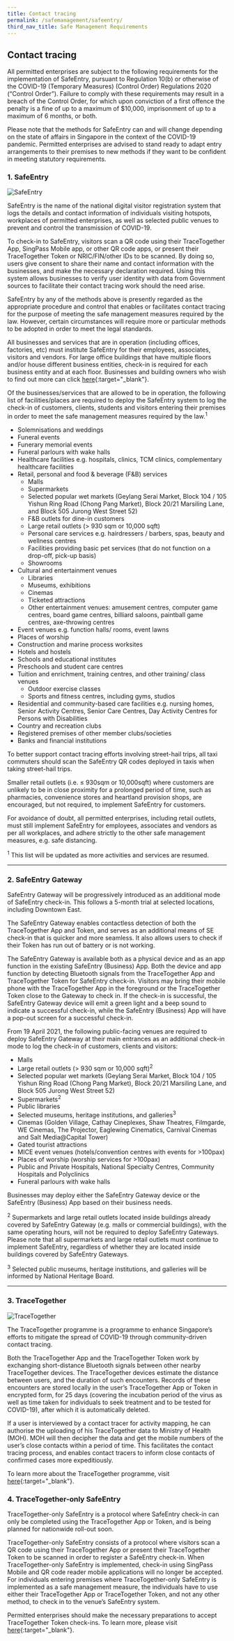 ```yaml
---
title: Contact tracing
permalink: /safemanagement/safeentry/
third_nav_title: Safe Management Requirements
---
```


## Contact tracing

All permitted enterprises are subject to the following requirements for the implementation of SafeEntry, pursuant to Regulation 10(b) or otherwise of the COVID-19 (Temporary Measures) (Control Order) Regulations 2020 (“Control Order”). Failure to comply with these requirements may result in a breach of the Control Order, for which upon conviction of a first offence the penalty is a fine of up to a maximum of $10,000, imprisonment of up to a maximum of 6 months, or both.

Please note that the methods for SafeEntry can and will change depending on the state of affairs in Singapore in the context of the COVID-19 pandemic. Permitted enterprises are advised to stand ready to adapt entry arrangements to their premises to new methods if they want to be confident in meeting statutory requirements.


### 1. SafeEntry

![SafeEntry](/images/covid/SafeEntry_logo_inline.png "SafeEntry")

SafeEntry is the name of the national digital visitor registration system that logs the details and contact information of individuals visiting hotspots, workplaces of permitted enterprises, as well as selected public venues to prevent and control the transmission of COVID-19.

To check-in to SafeEntry, visitors scan a QR code using their TraceTogether App, SingPass Mobile app, or other QR code apps, or present their TraceTogether Token or NRIC/FIN/other IDs to be scanned. By doing so, users give consent to share their name and contact information with the businesses, and make the necessary declaration required. Using this system allows businesses to verify user identity with data from Government sources to facilitate their contact tracing work should the need arise.  

SafeEntry by any of the methods above is presently regarded as the appropriate procedure and control that enables or facilitates contact tracing for the purpose of meeting the safe management measures required by the law. However, certain circumstances will require more or particular methods to be adopted in order to meet the legal standards.

All businesses and services that are in operation (including offices, factories, etc) must institute SafeEntry for their employees, associates, visitors and vendors. For large office buildings that have multiple floors and/or house different business entities, check-in is required for each business entity and at each floor. Businesses and building owners who wish to find out more can click [here](https://www.safeentry.gov.sg/){:target="_blank"}.

Of the businesses/services that are allowed to be in operation, the following list of facilities/places are required to deploy the SafeEntry system to log the check-in of customers, clients, students and visitors entering their premises in order to meet the safe management measures required by the law.<sup>1</sup>

- Solemnisations and weddings
- Funeral events
- Funerary memorial events
- Funeral parlours with wake halls
- Healthcare facilities e.g. hospitals, clinics, TCM clinics, complementary healthcare facilities
- Retail, personal and food & beverage (F&B) services
  - Malls
  - Supermarkets
  - Selected popular wet markets (Geylang Serai Market, Block 104 / 105 Yishun Ring Road (Chong Pang Market), Block 20/21 Marsiling Lane, and Block 505 Jurong West Street 52)
  - F&B outlets for dine-in customers
  - Large retail outlets (> 930 sqm or 10,000 sqft)
  - Personal care services e.g. hairdressers / barbers, spas, beauty and wellness centres
  - Facilities providing basic pet services (that do not function on a drop-off, pick-up basis)
  - Showrooms
- Cultural and entertainment venues
  - Libraries
  - Museums, exhibitions
  - Cinemas
  - Ticketed attractions
  - Other entertainment venues: amusement centres, computer game centres, board game centres, billiard saloons, paintball game centres, axe-throwing centres
- Event venues e.g. function halls/ rooms, event lawns
- Places of worship
- Construction and marine process worksites
- Hotels and hostels
- Schools and educational institutes
- Preschools and student care centres
- Tuition and enrichment, training centres, and other training/ class venues
  - Outdoor exercise classes
  - Sports and fitness centres, including gyms, studios
- Residential and community-based care facilities e.g. nursing homes, Senior Activity Centres, Senior Care Centres, Day Activity Centres for Persons with Disabilities
- Country and recreation clubs
- Registered premises of other member clubs/societies
- Banks and financial institutions

To better support contact tracing efforts involving street-hail trips, all taxi commuters should scan the SafeEntry QR codes deployed in taxis when taking street-hail trips.

Smaller retail outlets (i.e. ≤ 930sqm or 10,000sqft) where customers are unlikely to be in close proximity for a prolonged period of time, such as pharmacies, convenience stores and heartland provision shops, are encouraged, but not required, to implement SafeEntry for customers.

For avoidance of doubt, all permitted enterprises, including retail outlets, must still implement SafeEntry for employees, associates and vendors as per all workplaces, and adhere strictly to the other safe management measures, e.g. safe distancing.


<sup>1</sup> This list will be updated as more activities and services are resumed.

---

### 2. SafeEntry Gateway

SafeEntry Gateway will be progressively introduced as an additional mode of SafeEntry check-in. This follows a 5-month trial at selected locations, including Downtown East.

The SafeEntry Gateway enables contactless detection of both the TraceTogether App and Token, and serves as an additional means of SE check-in that is quicker and more seamless. It also allows users to check if their Token has run out of battery or is not working.

The SafeEntry Gateway is available both as a physical device and as an app function in the existing SafeEntry (Business) App. Both the device and app function by detecting Bluetooth signals from the TraceTogether App and TraceTogether Token for SafeEntry check-in. Visitors may bring their mobile phone with the TraceTogether App in the foreground or the TraceTogether Token close to the Gateway to check in. If the check-in is successful, the SafeEntry Gateway device will emit a green light and a beep sound to indicate a successful check-in, while the SafeEntry (Business) App will have a pop-out screen for a successful check-in.

From 19 April 2021, the following public-facing venues are required to deploy SafeEntry Gateway at their main entrances as an additional check-in mode to log the check-in of customers, clients and visitors:

- Malls
- Large retail outlets (> 930 sqm or 10,000 sqft)<sup>2</sup>
- Selected popular wet markets (Geylang Serai Market, Block 104 / 105 Yishun Ring Road (Chong Pang Market), Block 20/21 Marsiling Lane, and Block 505 Jurong West Street 52)
- Supermarkets<sup>2</sup>
- Public libraries
- Selected museums, heritage institutions, and galleries<sup>3</sup>
- Cinemas (Golden Village, Cathay Cineplexes, Shaw Theatres, Filmgarde, WE Cinemas, The Projector, Eaglewing Cinematics, Carnival Cinemas and Salt Media@Capital Tower)
- Gated tourist attractions
- MICE event venues (hotels/convention centres with events for >100pax)
- Places of worship (worship services for >100pax)
- Public and Private Hospitals, National Specialty Centres, Community Hospitals and Polyclinics
- Funeral parlours with wake halls

Businesses may deploy either the SafeEntry Gateway device or the SafeEntry (Business) App based on their business needs.

<sup>2</sup> Supermarkets and large retail outlets located inside buildings already covered by SafeEntry Gateway (e.g. malls or commercial buildings), with the same operating hours, will not be required to deploy SafeEntry Gateways. Please note that all supermarkets and large retail outlets must continue to implement SafeEntry, regardless of whether they are located inside buildings covered by SafeEntry Gateways.

<sup>3</sup> Selected public museums, heritage institutions, and galleries will be informed by National Heritage Board.

---

### 3. TraceTogether

![TraceTogether](/images/covid/tracetogether_logo.png "TraceTogether")

The TraceTogether programme is a programme to enhance Singapore’s efforts to mitigate the spread of COVID-19 through community-driven contact tracing.

Both the TraceTogether App and the TraceTogether Token work by exchanging short-distance Bluetooth signals between other nearby TraceTogether devices. The TraceTogether devices estimate the distance between users, and the duration of such encounters. Records of these encounters are stored locally in the user’s TraceTogether App or Token in encrypted form, for 25 days (covering the incubation period of the virus as well as time taken for individuals to seek treatment and to be tested for COVID-19), after which it is automatically deleted.

If a user is interviewed by a contact tracer for activity mapping, he can authorise the uploading of his TraceTogether data to Ministry of Health (MOH). MOH will then decipher the data and get the mobile numbers of the user’s close contacts within a period of time. This facilitates the contact tracing process, and enables contact tracers to inform close contacts of confirmed cases more expeditiously.


To learn more about the TraceTogether programme, visit [here](https://www.tracetogether.gov.sg/){:target="_blank"}.

### 4. TraceTogether-only SafeEntry

TraceTogether-only SafeEntry is a protocol where SafeEntry check-in can only be completed using the TraceTogether App or Token, and is being planned for nationwide roll-out soon.

TraceTogether-only SafeEntry consists of a protocol where visitors scan a QR code using their TraceTogether App or present their TraceTogether Token to be scanned in order to register a SafeEntry check-in. When TraceTogether-only SafeEntry is implemented, check-in using SingPass Mobile and QR code reader mobile applications will no longer be accepted. For individuals entering premises where TraceTogether-only SafeEntry is implemented as a safe management measure, the individuals have to use either their TraceTogether App or TraceTogether Token, and not any other method, to check in to the venue’s SafeEntry system.

Permitted enterprises should make the necessary preparations to accept TraceTogether Token check-ins. To learn more, please visit [here](https://support.safeentry.gov.sg/hc/en-us/articles/900003686226-How-to-implement-and-scan-TraceTogether-Tokens-for-visitor-check-ins-at-my-business-venue-){:target="_blank"}.

